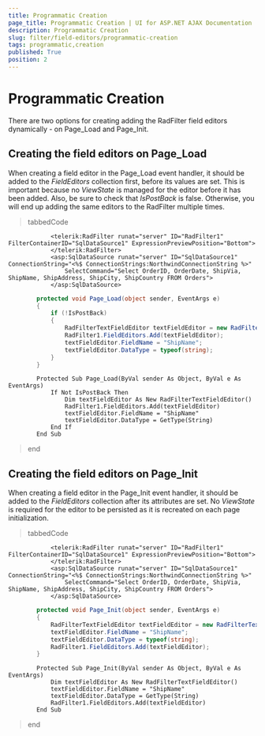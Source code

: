 ```yaml
---
title: Programmatic Creation
page_title: Programmatic Creation | UI for ASP.NET AJAX Documentation
description: Programmatic Creation
slug: filter/field-editors/programmatic-creation
tags: programmatic,creation
published: True
position: 2
---
```


# Programmatic Creation



There are two options for creating adding the RadFilter field editors dynamically - on Page_Load and Page_Init.

## Creating the field editors on Page_Load

When creating a field editor in the Page_Load event handler, it should be added to the *FieldEditors* collection first, before its values are set. This is important because no *ViewState* is managed for the editor before it has been added. Also, be sure to check that *IsPostBack*	is false. Otherwise, you will end up adding the same editors to the RadFilter multiple times.

>tabbedCode

````ASPNET
	        <telerik:RadFilter runat="server" ID="RadFilter1" FilterContainerID="SqlDataSource1" ExpressionPreviewPosition="Bottom">
	        </telerik:RadFilter>
	        <asp:SqlDataSource runat="server" ID="SqlDataSource1" ConnectionString="<%$ ConnectionStrings:NorthwindConnectionString %>"
	            SelectCommand="Select OrderID, OrderDate, ShipVia, ShipName, ShipAddress, ShipCity, ShipCountry FROM Orders">
	        </asp:SqlDataSource>
````
````C#
	    protected void Page_Load(object sender, EventArgs e)
	    {
	        if (!IsPostBack)
	        {
	            RadFilterTextFieldEditor textFieldEditor = new RadFilterTextFieldEditor();
	            RadFilter1.FieldEditors.Add(textFieldEditor);
	            textFieldEditor.FieldName = "ShipName";
	            textFieldEditor.DataType = typeof(string);
	        }
	    }
````
````VB.NET
	    Protected Sub Page_Load(ByVal sender As Object, ByVal e As EventArgs)
	        If Not IsPostBack Then
	            Dim textFieldEditor As New RadFilterTextFieldEditor()
	            RadFilter1.FieldEditors.Add(textFieldEditor)
	            textFieldEditor.FieldName = "ShipName"
	            textFieldEditor.DataType = GetType(String)
	        End If
	    End Sub
````
>end

## Creating the field editors on Page_Init

When creating a field editor in the Page_Init event handler, it should be added to the *FieldEditors* collection after its attributes are set. No *ViewState* is required for the editor to be persisted as it is recreated on each page initialization.

>tabbedCode

````ASPNET
	        <telerik:RadFilter runat="server" ID="RadFilter1" FilterContainerID="SqlDataSource1" ExpressionPreviewPosition="Bottom">
	        </telerik:RadFilter>
	        <asp:SqlDataSource runat="server" ID="SqlDataSource1" ConnectionString="<%$ ConnectionStrings:NorthwindConnectionString %>"
	            SelectCommand="Select OrderID, OrderDate, ShipVia, ShipName, ShipAddress, ShipCity, ShipCountry FROM Orders">
	        </asp:SqlDataSource>
````
````C#
	    protected void Page_Init(object sender, EventArgs e)
	    {
	        RadFilterTextFieldEditor textFieldEditor = new RadFilterTextFieldEditor();
	        textFieldEditor.FieldName = "ShipName";
	        textFieldEditor.DataType = typeof(string);
	        RadFilter1.FieldEditors.Add(textFieldEditor);
	    }
````
````VB.NET
	    Protected Sub Page_Init(ByVal sender As Object, ByVal e As EventArgs)
	        Dim textFieldEditor As New RadFilterTextFieldEditor()
	        textFieldEditor.FieldName = "ShipName"
	        textFieldEditor.DataType = GetType(String)
	        RadFilter1.FieldEditors.Add(textFieldEditor)
	    End Sub
````
>end
